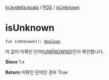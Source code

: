 [kr.bydelta.koala](../index.md) / [POS](index.md) / [isUnknown](./is-unknown.md)

# isUnknown

`fun isUnknown(): `[`Boolean`](https://kotlinlang.org/api/latest/jvm/stdlib/kotlin/-boolean/index.html)

이 값이 미확인 단어([UNKNOWNS](-u-n-k-n-o-w-n-s.md))인지 확인합니다.

**Since**
1.x

**Return**
미확인 단어인 경우 True

